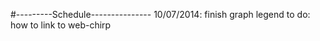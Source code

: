 #---------Schedule---------------
10/07/2014: 
	finish graph legend
	to do: how to link to web-chirp
	
